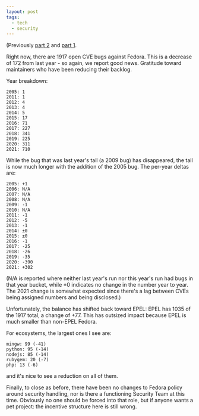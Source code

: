 ```yaml
---
layout: post
tags:
  - tech
  - security
---
```


(Previously [part 2](/2021/05/10/Fedora-has-too-many-security-bugs-2) and
[part 1](/2020/01/28/Fedora-has-too-many-security-bugs/).

Right now, there are 1917 open CVE bugs against Fedora.  This is a decrease
of 172 from last year - so again, we report good news.  Gratitude toward
maintainers who have been reducing their backlog.

Year breakdown:

    2005: 1
    2011: 1
    2012: 4
    2013: 4
    2014: 5
    2015: 17
    2016: 71
    2017: 227
    2018: 341
    2019: 225
    2020: 311
    2021: 710

While the bug that was last year's tail (a 2009 bug) has disappeared, the tail
is now much longer with the addition of the 2005 bug.  The per-year deltas
are:

    2005: +1
	2006: N/A
	2007: N/A
	2008: N/A
	2009: -1
	2010: N/A
	2011: -1
	2012: -5
	2013: -1
	2014: ±0
	2015: ±0
	2016: -1
	2017: -25
	2018: -26
	2019: -35
	2020: -390
	2021: +302
	
(N/A is reported where neither last year's run nor this year's run had bugs in
that year bucket, while ±0 indicates no change in the number year to year.
The 2021 change is somewhat expected since there's a lag between CVEs being
assigned numbers and being disclosed.)

Unfortunately, the balance has shifted back toward EPEL: EPEL has 1035 of the
1917 total, a change of +77.  This has outsized impact because EPEL is much
smaller than non-EPEL Fedora.

For ecosystems, the largest ones I see are:

	mingw: 99 (-41)
	python: 95 (-14)
	nodejs: 85 (-14)
	rubygem: 20 (-7)
	php: 13 (-6)

and it's nice to see a reduction on all of them.

Finally, to close as before, there have been no changes to Fedora policy
around security handling, nor is there a functioning Security Team at this
time.  Obviously no one should be forced into that role, but if anyone wants a
pet project: the incentive structure here is still wrong.
